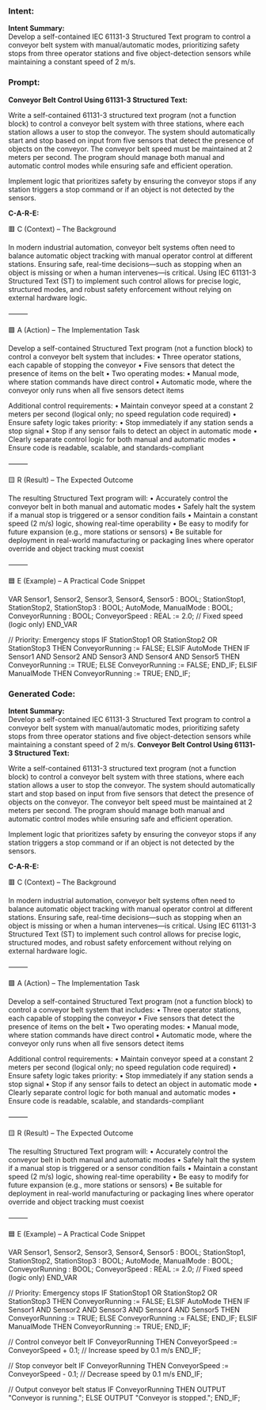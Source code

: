 ### Intent:
**Intent Summary:**  
Develop a self-contained IEC 61131-3 Structured Text program to control a conveyor belt system with manual/automatic modes, prioritizing safety stops from three operator stations and five object-detection sensors while maintaining a constant speed of 2 m/s.

### Prompt:
**Conveyor Belt Control Using 61131-3 Structured Text:**

Write a self-contained 61131-3 structured text program (not a function block) to control a conveyor belt system with three stations, where each station allows a user to stop the conveyor. The system should automatically start and stop based on input from five sensors that detect the presence of objects on the conveyor. The conveyor belt speed must be maintained at 2 meters per second. The program should manage both manual and automatic control modes while ensuring safe and efficient operation.

Implement logic that prioritizes safety by ensuring the conveyor stops if any station triggers a stop command or if an object is not detected by the sensors.

**C-A-R-E:**

🟥 C (Context) – The Background

In modern industrial automation, conveyor belt systems often need to balance automatic object tracking with manual operator control at different stations. Ensuring safe, real-time decisions—such as stopping when an object is missing or when a human intervenes—is critical. Using IEC 61131-3 Structured Text (ST) to implement such control allows for precise logic, structured modes, and robust safety enforcement without relying on external hardware logic.

⸻

🟩 A (Action) – The Implementation Task

Develop a self-contained Structured Text program (not a function block) to control a conveyor belt system that includes:
	•	Three operator stations, each capable of stopping the conveyor
	•	Five sensors that detect the presence of items on the belt
	•	Two operating modes:
	•	Manual mode, where station commands have direct control
	•	Automatic mode, where the conveyor only runs when all five sensors detect items

Additional control requirements:
	•	Maintain conveyor speed at a constant 2 meters per second (logical only; no speed regulation code required)
	•	Ensure safety logic takes priority:
	•	Stop immediately if any station sends a stop signal
	•	Stop if any sensor fails to detect an object in automatic mode
	•	Clearly separate control logic for both manual and automatic modes
	•	Ensure code is readable, scalable, and standards-compliant

⸻

🟨 R (Result) – The Expected Outcome

The resulting Structured Text program will:
	•	Accurately control the conveyor belt in both manual and automatic modes
	•	Safely halt the system if a manual stop is triggered or a sensor condition fails
	•	Maintain a constant speed (2 m/s) logic, showing real-time operability
	•	Be easy to modify for future expansion (e.g., more stations or sensors)
	•	Be suitable for deployment in real-world manufacturing or packaging lines where operator override and object tracking must coexist

⸻

🟦 E (Example) – A Practical Code Snippet

VAR
    Sensor1, Sensor2, Sensor3, Sensor4, Sensor5 : BOOL;
    StationStop1, StationStop2, StationStop3 : BOOL;
    AutoMode, ManualMode : BOOL;
    ConveyorRunning : BOOL;
    ConveyorSpeed : REAL := 2.0; // Fixed speed (logic only)
END_VAR

// Priority: Emergency stops
IF StationStop1 OR StationStop2 OR StationStop3 THEN
    ConveyorRunning := FALSE;
ELSIF AutoMode THEN
    IF Sensor1 AND Sensor2 AND Sensor3 AND Sensor4 AND Sensor5 THEN
        ConveyorRunning := TRUE;
    ELSE
        ConveyorRunning := FALSE;
    END_IF;
ELSIF ManualMode THEN
    ConveyorRunning := TRUE;
END_IF;

### Generated Code:
**Intent Summary:**  
Develop a self-contained IEC 61131-3 Structured Text program to control a conveyor belt system with manual/automatic modes, prioritizing safety stops from three operator stations and five object-detection sensors while maintaining a constant speed of 2 m/s.
**Conveyor Belt Control Using 61131-3 Structured Text:**

Write a self-contained 61131-3 structured text program (not a function block) to control a conveyor belt system with three stations, where each station allows a user to stop the conveyor. The system should automatically start and stop based on input from five sensors that detect the presence of objects on the conveyor. The conveyor belt speed must be maintained at 2 meters per second. The program should manage both manual and automatic control modes while ensuring safe and efficient operation.

Implement logic that prioritizes safety by ensuring the conveyor stops if any station triggers a stop command or if an object is not detected by the sensors.

**C-A-R-E:**

🟥 C (Context) – The Background

In modern industrial automation, conveyor belt systems often need to balance automatic object tracking with manual operator control at different stations. Ensuring safe, real-time decisions—such as stopping when an object is missing or when a human intervenes—is critical. Using IEC 61131-3 Structured Text (ST) to implement such control allows for precise logic, structured modes, and robust safety enforcement without relying on external hardware logic.

⸻

🟩 A (Action) – The Implementation Task

Develop a self-contained Structured Text program (not a function block) to control a conveyor belt system that includes:
	•	Three operator stations, each capable of stopping the conveyor
	•	Five sensors that detect the presence of items on the belt
	•	Two operating modes:
	•	Manual mode, where station commands have direct control
	•	Automatic mode, where the conveyor only runs when all five sensors detect items

Additional control requirements:
	•	Maintain conveyor speed at a constant 2 meters per second (logical only; no speed regulation code required)
	•	Ensure safety logic takes priority:
	•	Stop immediately if any station sends a stop signal
	•	Stop if any sensor fails to detect an object in automatic mode
	•	Clearly separate control logic for both manual and automatic modes
	•	Ensure code is readable, scalable, and standards-compliant

⸻

🟨 R (Result) – The Expected Outcome

The resulting Structured Text program will:
	•	Accurately control the conveyor belt in both manual and automatic modes
	•	Safely halt the system if a manual stop is triggered or a sensor condition fails
	•	Maintain a constant speed (2 m/s) logic, showing real-time operability
	•	Be easy to modify for future expansion (e.g., more stations or sensors)
	•	Be suitable for deployment in real-world manufacturing or packaging lines where operator override and object tracking must coexist

⸻

🟦 E (Example) – A Practical Code Snippet

VAR
    Sensor1, Sensor2, Sensor3, Sensor4, Sensor5 : BOOL;
    StationStop1, StationStop2, StationStop3 : BOOL;
    AutoMode, ManualMode : BOOL;
    ConveyorRunning : BOOL;
    ConveyorSpeed : REAL := 2.0; // Fixed speed (logic only)
END_VAR

// Priority: Emergency stops
IF StationStop1 OR StationStop2 OR StationStop3 THEN
    ConveyorRunning := FALSE;
ELSIF AutoMode THEN
    IF Sensor1 AND Sensor2 AND Sensor3 AND Sensor4 AND Sensor5 THEN
        ConveyorRunning := TRUE;
    ELSE
        ConveyorRunning := FALSE;
    END_IF;
ELSIF ManualMode THEN
    ConveyorRunning := TRUE;
END_IF;

// Control conveyor belt
IF ConveyorRunning THEN
    ConveyorSpeed := ConveyorSpeed + 0.1; // Increase speed by 0.1 m/s
END_IF;

// Stop conveyor belt
IF ConveyorRunning THEN
    ConveyorSpeed := ConveyorSpeed - 0.1; // Decrease speed by 0.1 m/s
END_IF;

// Output conveyor belt status
IF ConveyorRunning THEN
    OUTPUT "Conveyor is running.";
ELSE
    OUTPUT "Conveyor is stopped.";
END_IF;
